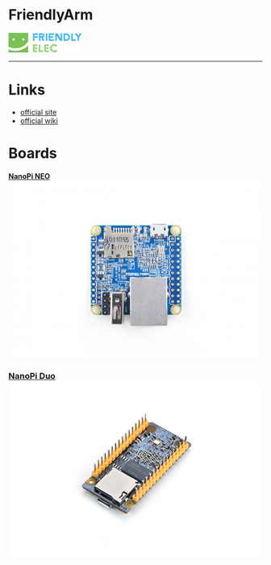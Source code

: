 # FriendlyArm

![](/assets/FriendlyArm/logo.png)

---

# Links

* [official site](http://www.friendlyarm.com)
* [official wiki](http://wiki.friendlyarm.com/wiki/index.php/Main_Page)

# Boards

#### [NanoPi NEO](/docs/FriendlyArm/NanoPi_NEO/README.md)[![](/assets/FriendlyArm/NanoPi_NEO/top.jpg)](/docs/FriendlyArm/NanoPi_NEO/README.md)

### [NanoPi Duo](/docs/FriendlyArm/NanoPi_Duo/README.md)[![](/assets/FriendlyArm/NanoPi_Duo/main.jpg)](/docs/FriendlyArm/NanoPi_Duo/README.md)



